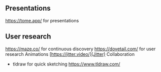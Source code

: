## Presentations
https://tome.app/ for presentations
## User research
https://maze.co/ for continuous discovery
https://dovetail.com/ for user research
Animations
[https://jitter.video/](Jitter)
Collaboration
- tldraw for quick sketching https://www.tldraw.com/